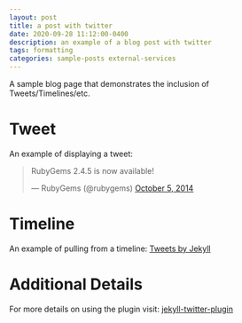 ```yaml
---
layout: post
title: a post with twitter
date: 2020-09-28 11:12:00-0400
description: an example of a blog post with twitter
tags: formatting
categories: sample-posts external-services
---
```

A sample blog page that demonstrates the inclusion of Tweets/Timelines/etc.

# Tweet
An example of displaying a tweet:

<div>
  <blockquote class="twitter-tweet">
    <p lang="en" dir="ltr">
      RubyGems 2.4.5 is now available!
    </p>
    — RubyGems (@rubygems) <a href="https://twitter.com/rubygems/status/518821243320287232">October 5, 2014</a>
  </blockquote>
  <script async src="https://platform.twitter.com/widgets.js" charset="utf-8"></script>
</div>

# Timeline
An example of pulling from a timeline:
<a class="twitter-timeline" href="https://twitter.com/jekyllrb">Tweets by Jekyll</a>
<script async src="https://platform.twitter.com/widgets.js" charset="utf-8"></script>

# Additional Details
For more details on using the plugin visit: [jekyll-twitter-plugin](https://github.com/rob-murray/jekyll-twitter-plugin)
